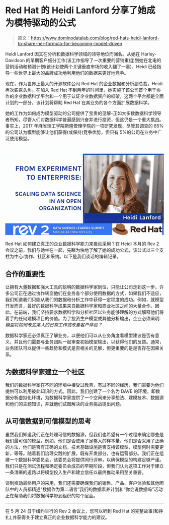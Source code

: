 # Red Hat 的 Heidi Lanford 分享了她成为模特驱动的公式

> 原文：<https://www.dominodatalab.com/blog/red-hats-heidi-lanford-to-share-her-formula-for-becoming-model-driven>

Heidi Lanford 因其在分析和数据科学领域的领导地位而闻名。从她在 Harley-Davidson 的早期客户细分工作(该工作指导了一次重要的营销重组)到她在北电的营销活动和预测计划(该计划使两个关键垂直市场的收入翻了一番)，Heidi 已经指导一些世界上最大的品牌成功地利用他们的数据来更好地竞争。

现在，作为世界上最大的开源软件公司 Red Hat 的企业数据和分析副总裁，Heidi 再次崭露头角。在加入 Red Hat 不到两年的时间里，她实施了该公司首个用于协作的企业数据科学平台和一个用于认证企业数据资产的框架，这两个平台都是全面计划的一部分，该计划将帮助 Red Hat 在其业务的各个方面扩展数据科学。

她的工作为如何成为模型驱动的公司提供了宝贵的见解-正如大多数数据科学领导者所知，尽管人们对数据科学普遍感到兴奋并进行投资，但这仍是一个重大挑战。事实上，2017 年麻省理工学院斯隆管理学院的一项研究发现，尽管其调查的 85%的公司认为模型能够让他们获得(或保持)竞争优势，但只有 5%的公司在业务中广泛使用模型。

![](img/b0e7e3fad7debb5d2d03abf987919b14.png)

Red Hat 如何建立真正的企业数据科学能力来推动采用？在 Heidi 本月的 Rev 2 会议之前，我们与她坐在一起，先睹为快地了解了她的成功公式，该公式以三个支柱为中心:协作、社区和采纳。以下是我们谈话的编辑记录。

## 合作的重要性

让拥有大量数据和强大工具的聪明的数据科学家到位，只能让公司走到这一步。许多公司正在通过协作转变他们在业务各个部分使用数据的方式，如果我们不适应，我们知道我们只能从我们的数据和分析工作中获得一定程度的成功。例如，就模型开发而言，最好的数据科学成果来自数据科学家和商业社区之间的大量合作。因此，在前端，我们坚持要求数据科学和分析社区以业务能够理解的方式解释他们将着手的任何建模项目的价值。为了投资生产模型或其他分析输出，企业必须阐明:*模型将如何改变某人的日常工作或改善客户体验？*

数据科学家还必须真正了解业务，以便他们可以从业务角度看模型建议是否有意义，并且他们需要与业务团队一起审查初始模型输出，以获得他们的反馈。通常，业务团队可以提供一些趋势和模式是否相关的见解，但更重要的是是否存在因果关系。

## 为数据科学家建立一个社区

我们的数据科学家在不同的环境中接受过教育，有过不同的经历，我们需要为他们提供可以利用彼此知识的方式。因此，我们创建了一个名为 DAVE 的环境，即数据分析虚拟化环境，为数据科学家提供了一个空间来分享想法、建模技术、数据源和他们的主题知识，并就他们试图解决的业务挑战提出问题。

## 从可信数据到可信模型的思考

虽然我们知道我们正在处理可信的数据源，但我们也希望有一个过程来确定哪些是我们最可信的模型，例如，他们是否使用了足够大的样本量，他们是否采用了正确的方法，他们是否有正确的文档，技术基础设施是否支持该模型，模型何时需要更新，等等。随着我们治理实践的扩展，既有开发部分，也有运营部分。我们正在组建一个数据科学委员会，该委员会将提供同行评审，以确保模型的构建足够严谨。我们只是在测试流程和确定委员会成员的早期阶段，但我们认为这项工作对于建立一条清晰的道路以将模型投入生产和建立信任以最终推动采用至关重要。

谈到推动最终用户的采用，我们还需要确保我们的销售、产品、客户体验和其他团队中的人员都精通“数据作为第二语言”我们的数据素养计划和“你会说数据吗”活动正在帮助我们将数据科学带到组织的每个层面。

* * *

在 5 月 24 日于纽约举行的 Rev 2 会议上，您可以听到 Red Hat 的完整故事(和挣扎),并获得关于建立真正的企业数据科学能力的建议。